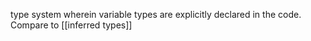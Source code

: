 type system wherein variable types are explicitly declared in the code. Compare to [[inferred types]]